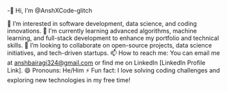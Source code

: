 -👋 Hi, I’m @AnshXCode-glitch

👀 I’m interested in software development, data science, and coding innovations.
🌱 I’m currently learning advanced algorithms, machine learning, and full-stack development to enhance my portfolio and technical skills.
💞️ I’m looking to collaborate on open-source projects, data science initiatives, and tech-driven startups.
📫 How to reach me: You can email me at anshbairagi324@gmail.com or find me on LinkedIn [LinkedIn Profile Link].
😄 Pronouns: He/Him
⚡ Fun fact: I love solving coding challenges and exploring new technologies in my free time!

<!---
AnshXCode-glitch/AnshXCode-glitch is a ✨ special ✨ repository because its `README.md` (this file) appears on your GitHub profile.
You can click the Preview link to take a look at your changes.
--->
